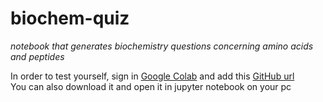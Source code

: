# biochem-quiz
_notebook that generates biochemistry questions concerning amino acids and peptides_

In order to test yourself, sign in [Google Colab](https://colab.research.google.com/) and add this [GitHub url](https://github.com/raysas/biochem-quiz/aa.ipnyb)  
You can also download it and open it in jupyter notebook on your pc
